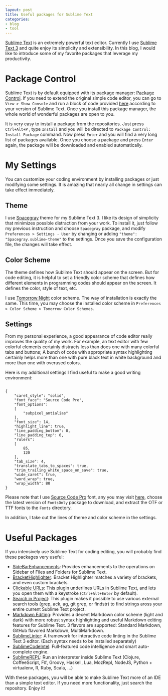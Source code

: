 ```yaml
---
layout: post
title: Useful packages for Sublime Text
categories:
- blog
- tool
---
```


[Sublime Text](http://www.sublimetext.com/) is an extremely powerful text editor. Currently I use [Sublime Text 3](http://www.sublimetext.com/3) and quite enjoy its simplicity and extensibility. In this blog, I would like to introduce some of my favorite packages that leverage my productivity.

# Package Control

Sublime Text is by default equipped with its package manager: [Package Control](https://sublime.wbond.net/). If you need to extend the original simple code editor, you can go to `View > Show Console` and run a block of code provided [here](https://sublime.wbond.net/installation) according to your version of Sublime Text. Once you install this package manager, the whole world of wonderful packages are open to you.

It is very easy to install a package from the repositories. Just press  `Ctrl+Alt+P` , type `Install` and you will be directed to `Package Control: Install Package` command. Now press `Enter` and you will find a very long list of packages available. Once you choose a package and press `Enter` again, the package will be downloaded and enabled automatically.

# My Settings

You can customize your coding environment by installing packages or just modifying some settings. It is amazing that nearly all change in settings can take effect immediately.


## Theme

I use [Spacegray](http://kkga.github.io/spacegray/) theme for my Sublime Text 3. I like its design of simplicity that minimizes possible distraction from your work. To install it, just follow my previous instruction and choose `Spacegray` package, and modify `Preferences > Settings - User` by changing or adding `"theme": "Spacegray.sublime-theme"` to the settings. Once you save the configuration file, the changes will take effect.

## Color Scheme

The theme defines how Sublime Text should appear on the screen. But for code editing, it is helpful to set a friendly color scheme that defines how different elements in programming codes should appear on the screen. It defines the color, style of text, etc. 

I use [Tomorrow Night](https://sublime.wbond.net/packages/Tomorrow%20Color%20Schemes) color scheme. The way of installation is exactly the same. This time, you may choose the installed color scheme in `Preferences > Color Scheme > Tomorrow Color Schemes`.

## Settings

From my personal experience, a good appearance of code editor really improves the quality of my work. For example, an text editor with few colorful elements certainly distracts less than does one with many colorful tabs and buttons; A bunch of code with appropriate syntax highlighting certainly helps more than one with pure black text in white background and more than one with overused colors.

Here is my additional settings I find useful to make a good writing environment:

<pre><code>
{
    "caret_style": "solid",
    "font_face": "Source Code Pro",
    "font_options":
    [
        "subpixel_antialias"
    ],
    "font_size": 14,
    "highlight_line": true,
    "line_padding_bottom": 0,
    "line_padding_top": 0,
    "rulers":
    [
        85,
        120
    ],
    "tab_size": 4,
    "translate_tabs_to_spaces": true,
    "trim_trailing_white_space_on_save": true,
    "wide_caret": true,
    "word_wrap": true,
    "wrap_width": 80
}
</code></pre>

Please note that I use [Source Code Pro](http://www.google.com/fonts/specimen/Source+Code+Pro) font, any you may visit [here](http://sourceforge.net/projects/sourcecodepro.adobe/files/), choose the latest version of `FontsOnly` package to download, and extract the OTF or TTF fonts to the `Fonts` directory.

In addition, I take out the lines of theme and color scheme in the settings.

# Useful Packages

If you intensively use Sublime Text for coding editing, you will probably find these packages very useful:

- [SideBarEnhancements](https://sublime.wbond.net/packages/SideBarEnhancements): Provides enhancements to the operations on Sidebar of Files and Folders for Sublime Text.
- [BracketHighlighter](https://sublime.wbond.net/packages/BracketHighlighter): Bracket Highlighter matches a variety of brackets, and even custom brackets.
- [Clickable URLs](https://sublime.wbond.net/packages/Clickable%20URLs): This plugin underlines URLs in Sublime Text, and lets you open them with a keystroke (`Ctrl+Alt+Enter` by default).
- [Search in Project](https://sublime.wbond.net/packages/Search%20in%20Project): This plugin makes it possible to use various external search tools (grep, ack, ag, git grep, or findstr) to find strings aross your entire current Sublime Text project.
- [Markdown Editing](https://sublime.wbond.net/packages/MarkdownEditing): Provides a decent Markdown color scheme (light and dark) with more robust syntax highlighting and useful Markdown editing features for Sublime Text. 3 flavors are supported: Standard Markdown, GitHub flavored Markdown, MultiMarkdown.
- [SublimeLinter](https://sublime.wbond.net/packages/SublimeLinter): A framework for interactive code linting in the Sublime Text 3 editor. (Each syntax needs to be installed separately)
- [SublimeCodeIntel](https://sublime.wbond.net/packages/SublimeCodeIntel): Full-featured code intelligence and smart auto-complete engine.
- [SublimeREPL](https://sublime.wbond.net/packages/SublimeREPL): Run an interpreter inside Sublime Text (Clojure, CoffeeScript, F#, Groovy, Haskell, Lua, MozRepl, NodeJS, Python + virtualenv, R, Ruby, Scala, ...)

With these packages, you will be able to make Sublime Text more of an IDE than a simple text editor. If you need more functionality, just search the repository. Enjoy it!